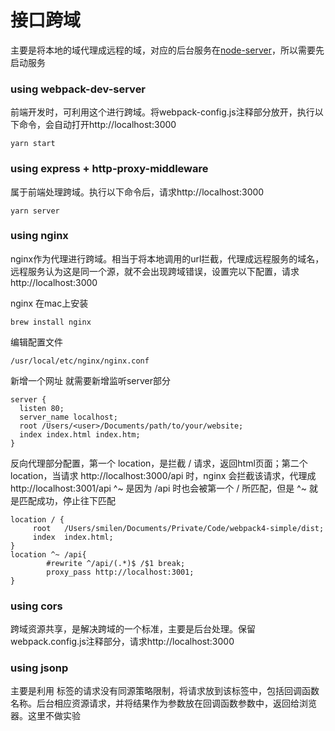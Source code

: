 # 接口跨域

主要是将本地的域代理成远程的域，对应的后台服务在[node-server](https://github.com/yurong111/node-server)，所以需要先启动服务

### using webpack-dev-server

前端开发时，可利用这个进行跨域。将webpack-config.js注释部分放开，执行以下命令，会自动打开http://localhost:3000

```
yarn start
```

### using express + http-proxy-middleware

属于前端处理跨域。执行以下命令后，请求http://localhost:3000

```
yarn server
```

### using nginx

nginx作为代理进行跨域。相当于将本地调用的url拦截，代理成远程服务的域名，远程服务认为这是同一个源，就不会出现跨域错误，设置完以下配置，请求http://localhost:3000

nginx 在mac上安装

```
brew install nginx
```

编辑配置文件

```
/usr/local/etc/nginx/nginx.conf
```

新增一个网址 就需要新增监听server部分

```
server {
  listen 80;
  server_name localhost;
  root /Users/<user>/Documents/path/to/your/website;
  index index.html index.htm;
}
```

反向代理部分配置，第一个 location，是拦截 / 请求，返回html页面；第二个 location，当请求 http://localhost:3000/api 时，nginx 会拦截该请求，代理成 http://localhost:3001/api
^~ 是因为 /api 时也会被第一个 / 所匹配，但是 ^~ 就是匹配成功，停止往下匹配

```
location / {
     root   /Users/smilen/Documents/Private/Code/webpack4-simple/dist;
     index  index.html;
}
location ^~ /api{
        #rewrite ^/api/(.*)$ /$1 break;
        proxy_pass http://localhost:3001;
}
```

### using cors

跨域资源共享，是解决跨域的一个标准，主要是后台处理。保留webpack.config.js注释部分，请求http://localhost:3000

### using jsonp

主要是利用 <script></script> 标签的请求没有同源策略限制，将请求放到该标签中，包括回调函数名称。后台相应资源请求，并将结果作为参数放在回调函数参数中，返回给浏览器。这里不做实验